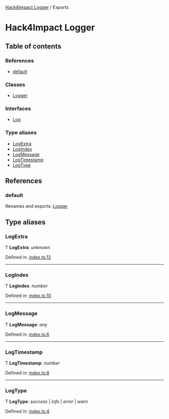 [Hack4Impact Logger](https://github.com/YashTotale/logger/tree/main/docs/README.md) / Exports

# Hack4Impact Logger

## Table of contents

### References

- [default](https://github.com/YashTotale/logger/tree/main/docs/modules.md#default)

### Classes

- [Logger](https://github.com/YashTotale/logger/tree/main/docs/classes/logger.md)

### Interfaces

- [Log](https://github.com/YashTotale/logger/tree/main/docs/interfaces/log.md)

### Type aliases

- [LogExtra](https://github.com/YashTotale/logger/tree/main/docs/modules.md#logextra)
- [LogIndex](https://github.com/YashTotale/logger/tree/main/docs/modules.md#logindex)
- [LogMessage](https://github.com/YashTotale/logger/tree/main/docs/modules.md#logmessage)
- [LogTimestamp](https://github.com/YashTotale/logger/tree/main/docs/modules.md#logtimestamp)
- [LogType](https://github.com/YashTotale/logger/tree/main/docs/modules.md#logtype)

## References

### default

Renames and exports: [Logger](https://github.com/YashTotale/logger/tree/main/docs/classes/logger.md)

## Type aliases

### LogExtra

Ƭ **LogExtra**: _unknown_

Defined in: [index.ts:12](https://github.com/YashTotale/logger/blob/f50eab0/src/index.ts#L12)

---

### LogIndex

Ƭ **LogIndex**: _number_

Defined in: [index.ts:10](https://github.com/YashTotale/logger/blob/f50eab0/src/index.ts#L10)

---

### LogMessage

Ƭ **LogMessage**: _any_

Defined in: [index.ts:6](https://github.com/YashTotale/logger/blob/f50eab0/src/index.ts#L6)

---

### LogTimestamp

Ƭ **LogTimestamp**: _number_

Defined in: [index.ts:8](https://github.com/YashTotale/logger/blob/f50eab0/src/index.ts#L8)

---

### LogType

Ƭ **LogType**: _success_ \| _info_ \| _error_ \| _warn_

Defined in: [index.ts:4](https://github.com/YashTotale/logger/blob/f50eab0/src/index.ts#L4)
